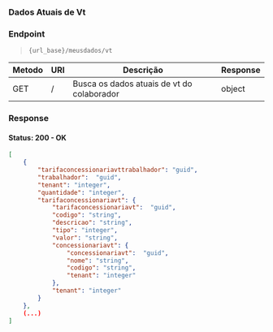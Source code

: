 ### Dados Atuais de Vt


### Endpoint

> `{url_base}/meusdados/vt`

| Metodo  | URI               | Descrição                                                               | Response      |
|---------|-------------------|-------------------------------------------------------------------------|---------------|
| GET     | /                 | Busca os dados atuais de vt do colaborador                              | object        |



### Response
#### Status: 200 - OK
```json
[
    {
        "tarifaconcessionariavttrabalhador": "guid",
        "trabalhador":  "guid",
        "tenant": "integer",
        "quantidade": "integer",
        "tarifaconcessionariavt": {
            "tarifaconcessionariavt":  "guid",
            "codigo": "string",
            "descricao": "string",
            "tipo": "integer",
            "valor": "string",
            "concessionariavt": {
                "concessionariavt":  "guid",
                "nome": "string",
                "codigo": "string",
                "tenant": "integer"
            },
            "tenant": "integer"
        }
    },
    (...)
]
```
